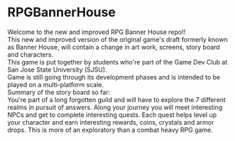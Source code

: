 # RPGBannerHouse
Welcome to the new and improved RPG Banner House repo!! </br>
This new and improved version of the original game's draft formerly known as Banner House, will contain a change in art work, screens, story board and characters. </br>
This game is put together by students who're part of the Game Dev Club at San Jose State University (SJSU). </br>
Game is still going through its development phases and is intended to be played on a multi-platform scale. </br>
Summary of the story board so far: </br>
    You're part of a long forgotten guild and will have to explore the 7 different realms in pursuit of answers. Along your journey you will meet interesting NPCs and 
    get to complete interesting quests. Each quest helps level up your character and earn interesting rewards, coins, crystals and armor drops. This is more of an 
    exploratory than a combat heavy RPG game. 
